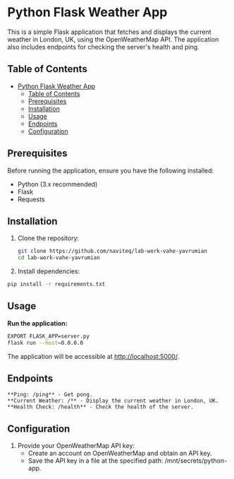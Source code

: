 # Python Flask Weather App

This is a simple Flask application that fetches and displays the current weather in London, UK, using the OpenWeatherMap API. The application also includes endpoints for checking the server's health and ping.

## Table of Contents

- [Python Flask Weather App](#python-flask-weather-app)
  - [Table of Contents](#table-of-contents)
  - [Prerequisites](#prerequisites)
  - [Installation](#installation)
  - [Usage](#usage)
  - [Endpoints](#endpoints)
  - [Configuration](#configuration)

## Prerequisites

Before running the application, ensure you have the following installed:

- Python (3.x recommended)
- Flask
- Requests

## Installation

1. Clone the repository:

   ```bash
   git clone https://github.com/naviteq/lab-work-vahe-yavrumian
   cd lab-work-vahe-yavrumian
   ```
2. Install dependencies:

```bash
pip install -r requirements.txt
```

## Usage

**Run the application:**

```bash
EXPORT FLASK_APP=server.py
flask run --host=0.0.0.0
```

The application will be accessible at [http://localhost:5000/]().

## Endpoints

    **Ping: /ping** - Get pong.
    **Current Weather: /** - Display the current weather in London, UK.
    **Health Check: /health** - Check the health of the server.

## Configuration

1. Provide your OpenWeatherMap API key:
   * Create an account on OpenWeatherMap and obtain an API key.
   * Save the API key in a file at the specified path: /mnt/secrets/python-app.
